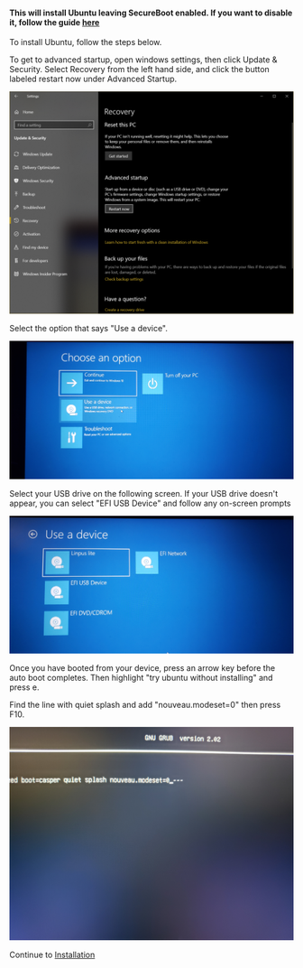 #### This will install Ubuntu leaving SecureBoot enabled. If you want to disable it, follow the guide [here](SecureBootOff.md)

To install Ubuntu, follow the steps below. 

To get to advanced startup, open windows settings, then click Update & Security. Select Recovery from the left hand side, and click the button labeled restart now under Advanced Startup. 

![Advanced Startup Windows](../Images/windowsSettings.PNG "Advanced Startup")

Select the option that says "Use a device".    

![Choose a Device](../Images/useADevice.jpg)

Select your USB drive on the following screen. If your USB drive doesn't appear, you can select "EFI USB Device" and follow any on-screen prompts

![Device List](../Images/selectDevice.jpg)

Once you have booted from your device, press an arrow key before the auto boot completes. Then highlight "try ubuntu without installing" and press e. 

Find the line with quiet splash and add "nouveau.modeset=0" then press F10.

![nouveau modeset](../Images/kernelNouveauModeset.jpg)    
     
    
Continue to [Installation](Installation.md)